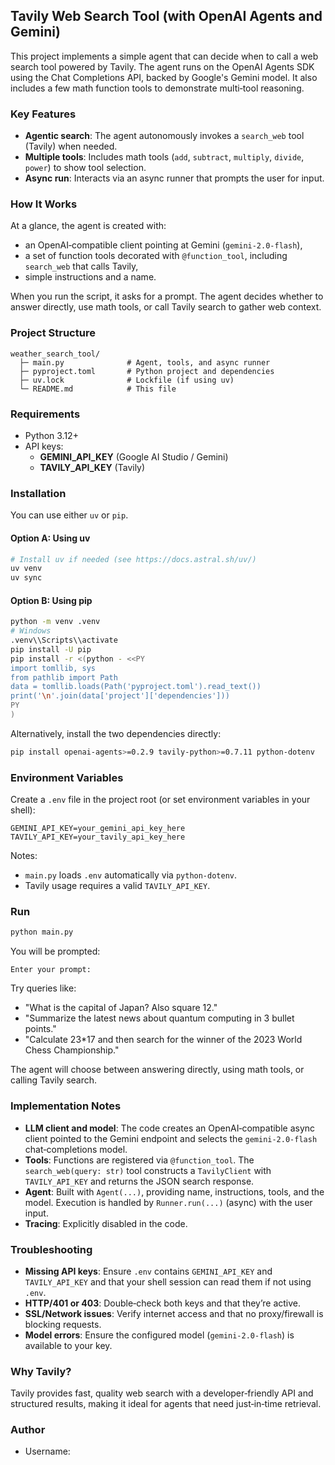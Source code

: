 ## Tavily Web Search Tool (with OpenAI Agents and Gemini)

This project implements a simple agent that can decide when to call a web search tool powered by Tavily. The agent runs on the OpenAI Agents SDK using the Chat Completions API, backed by Google's Gemini model. It also includes a few math function tools to demonstrate multi‑tool reasoning.

### Key Features

- **Agentic search**: The agent autonomously invokes a `search_web` tool (Tavily) when needed.
- **Multiple tools**: Includes math tools (`add`, `subtract`, `multiply`, `divide`, `power`) to show tool selection.
- **Async run**: Interacts via an async runner that prompts the user for input.

### How It Works

At a glance, the agent is created with:

- an OpenAI‑compatible client pointing at Gemini (`gemini-2.0-flash`),
- a set of function tools decorated with `@function_tool`, including `search_web` that calls Tavily,
- simple instructions and a name.

When you run the script, it asks for a prompt. The agent decides whether to answer directly, use math tools, or call Tavily search to gather web context.

### Project Structure

```text
weather_search_tool/
  ├─ main.py              # Agent, tools, and async runner
  ├─ pyproject.toml       # Python project and dependencies
  ├─ uv.lock              # Lockfile (if using uv)
  └─ README.md            # This file
```

### Requirements

- Python 3.12+
- API keys:
  - **GEMINI_API_KEY** (Google AI Studio / Gemini)
  - **TAVILY_API_KEY** (Tavily)

### Installation

You can use either `uv` or `pip`.

#### Option A: Using uv

```bash
# Install uv if needed (see https://docs.astral.sh/uv/)
uv venv
uv sync
```

#### Option B: Using pip

```bash
python -m venv .venv
# Windows
.venv\\Scripts\\activate
pip install -U pip
pip install -r <(python - <<PY
import tomllib, sys
from pathlib import Path
data = tomllib.loads(Path('pyproject.toml').read_text())
print('\n'.join(data['project']['dependencies']))
PY
)
```

Alternatively, install the two dependencies directly:

```bash
pip install openai-agents>=0.2.9 tavily-python>=0.7.11 python-dotenv
```

### Environment Variables

Create a `.env` file in the project root (or set environment variables in your shell):

```env
GEMINI_API_KEY=your_gemini_api_key_here
TAVILY_API_KEY=your_tavily_api_key_here
```

Notes:

- `main.py` loads `.env` automatically via `python-dotenv`.
- Tavily usage requires a valid `TAVILY_API_KEY`.

### Run

```bash
python main.py
```

You will be prompted:

```text
Enter your prompt:
```

Try queries like:

- "What is the capital of Japan? Also square 12."
- "Summarize the latest news about quantum computing in 3 bullet points."
- "Calculate 23\*17 and then search for the winner of the 2023 World Chess Championship."

The agent will choose between answering directly, using math tools, or calling Tavily search.

### Implementation Notes

- **LLM client and model**: The code creates an OpenAI‑compatible async client pointed to the Gemini endpoint and selects the `gemini-2.0-flash` chat‑completions model.
- **Tools**: Functions are registered via `@function_tool`. The `search_web(query: str)` tool constructs a `TavilyClient` with `TAVILY_API_KEY` and returns the JSON search response.
- **Agent**: Built with `Agent(...)`, providing name, instructions, tools, and the model. Execution is handled by `Runner.run(...)` (async) with the user input.
- **Tracing**: Explicitly disabled in the code.

### Troubleshooting

- **Missing API keys**: Ensure `.env` contains `GEMINI_API_KEY` and `TAVILY_API_KEY` and that your shell session can read them if not using `.env`.
- **HTTP/401 or 403**: Double‑check both keys and that they’re active.
- **SSL/Network issues**: Verify internet access and that no proxy/firewall is blocking requests.
- **Model errors**: Ensure the configured model (`gemini-2.0-flash`) is available to your key.

### Why Tavily?

Tavily provides fast, quality web search with a developer‑friendly API and structured results, making it ideal for agents that need just‑in‑time retrieval.


### Author

- Username: <arahmaddeveloper>
